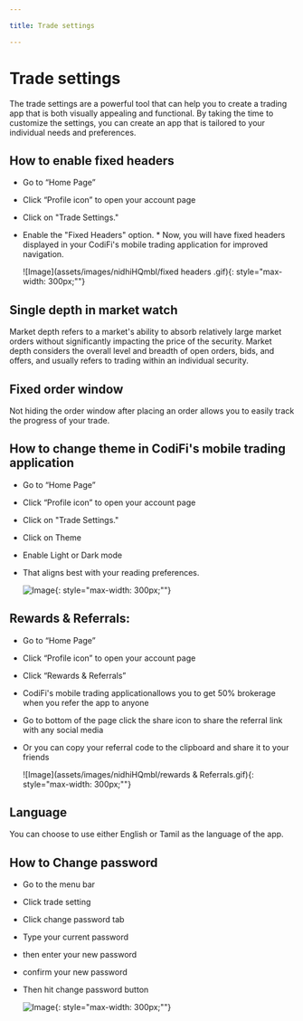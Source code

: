 ```yaml
---

title: Trade settings

---
```


# Trade settings

The trade settings are a powerful tool that can help you to create a trading app that is both visually appealing and functional. By taking the time to customize the settings, you can create an app that is tailored to your individual needs and preferences.

## How to enable fixed headers

* Go to “Home Page”
* Click “Profile icon” to open your account page
* Click on "Trade Settings."
* Enable the "Fixed Headers" option.
​​* Now, you will have fixed headers displayed in your CodiFi's mobile trading application for improved navigation.


  ![Image](assets/images/nidhiHQmbl/fixed headers .gif){: style="max-width: 300px;""}

## Single depth in market watch
   
   Market depth refers to a market's ability to absorb relatively large market orders without significantly impacting the price of the security. Market depth considers the overall level and breadth of open orders, 
   bids, and offers, and usually refers to trading within an individual security.

## Fixed order window

   Not hiding the order window after placing an order allows you to easily track the progress of your trade.

## How to change theme in CodiFi's mobile trading application

* Go to “Home Page”
* Click “Profile icon” to open your account page
* Click on "Trade Settings."
* Click on Theme
* Enable Light or Dark mode
* That aligns best with your reading preferences.


  ![Image](assets/images/nidhiHQmbl/theme.gif){: style="max-width: 300px;""}


## Rewards & Referrals:

* Go to “Home Page”
* Click “Profile icon” to open your account page
* Click “Rewards & Referrals”
* CodiFi's mobile trading applicationallows you to get 50% brokerage when you refer the app to anyone
* Go to bottom of the page click the share icon to share the referral link with any social media 
* Or you can copy your referral code to the clipboard and share it to your friends

  ![Image](assets/images/nidhiHQmbl/rewards & Referrals.gif){: style="max-width: 300px;""}


## Language

   You can choose to use either English or Tamil as the language of the app.

## How to Change password

* Go to the menu bar 
* Click trade setting
* Click change password tab
* Type your current password 
* then enter your new password 
* confirm your new password
* Then hit change password button

  ![Image](assets/images/nidhiHQmbl/log19.gif){: style="max-width: 300px;""}
